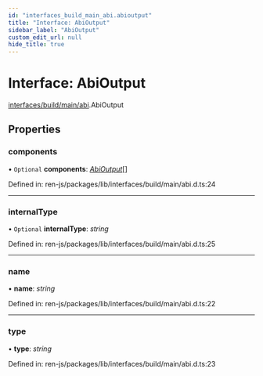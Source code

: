 ```yaml
---
id: "interfaces_build_main_abi.abioutput"
title: "Interface: AbiOutput"
sidebar_label: "AbiOutput"
custom_edit_url: null
hide_title: true
---
```


# Interface: AbiOutput

[interfaces/build/main/abi](../modules/interfaces_build_main_abi.md).AbiOutput

## Properties

### components

• `Optional` **components**: [*AbiOutput*](interfaces_build_main_abi.abioutput.md)[]

Defined in: ren-js/packages/lib/interfaces/build/main/abi.d.ts:24

___

### internalType

• `Optional` **internalType**: *string*

Defined in: ren-js/packages/lib/interfaces/build/main/abi.d.ts:25

___

### name

• **name**: *string*

Defined in: ren-js/packages/lib/interfaces/build/main/abi.d.ts:22

___

### type

• **type**: *string*

Defined in: ren-js/packages/lib/interfaces/build/main/abi.d.ts:23
